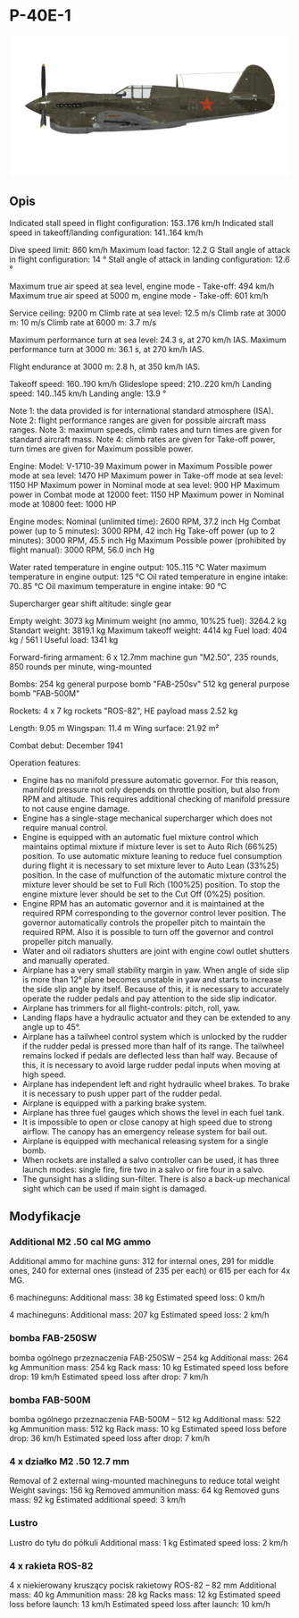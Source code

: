# P-40E-1

![p40e1](../images/p40e1.png)

## Opis

Indicated stall speed in flight configuration: 153..176 km/h
Indicated stall speed in takeoff/landing configuration: 141..164 km/h

Dive speed limit: 860 km/h
Maximum load factor: 12.2 G
Stall angle of attack in flight configuration: 14 °
Stall angle of attack in landing configuration: 12.6 °

Maximum true air speed at sea level, engine mode - Take-off: 494 km/h
Maximum true air speed at 5000 m, engine mode - Take-off: 601 km/h

Service ceiling: 9200 m
Climb rate at sea level: 12.5 m/s
Climb rate at 3000 m: 10 m/s
Climb rate at 6000 m: 3.7 m/s

Maximum performance turn at sea level: 24.3 s, at 270 km/h IAS.
Maximum performance turn at 3000 m: 36.1 s, at 270 km/h IAS.

Flight endurance at 3000 m: 2.8 h, at 350 km/h IAS.

Takeoff speed: 160..190 km/h
Glideslope speed: 210..220 km/h
Landing speed: 140..145 km/h
Landing angle: 13.9 °

Note 1: the data provided is for international standard atmosphere (ISA).
Note 2: flight performance ranges are given for possible aircraft mass ranges.
Note 3: maximum speeds, climb rates and turn times are given for standard aircraft mass.
Note 4: climb rates are given for Take-off power, turn times are given for Maximum possible power.

Engine:
Model: V-1710-39
Maximum power in Maximum Possible power mode at sea level: 1470 HP
Maximum power in Take-off mode at sea level: 1150 HP
Maximum power in Nominal mode at sea level: 900 HP
Maximum power in Combat mode at 12000 feet: 1150 HP
Maximum power in Nominal mode at 10800 feet: 1000 HP

Engine modes:
Nominal (unlimited time): 2600 RPM, 37.2 inch Hg
Combat power (up to 5 minutes): 3000 RPM, 42 inch Hg
Take-off power (up to 2 minutes): 3000 RPM, 45.5 inch Hg
Maximum Possible power (prohibited by flight manual): 3000 RPM, 56.0 inch Hg

Water rated temperature in engine output: 105..115 °C
Water maximum temperature in engine output: 125 °C
Oil rated temperature in engine intake: 70..85 °C
Oil maximum temperature in engine intake: 90 °C

Supercharger gear shift altitude: single gear

Empty weight: 3073 kg
Minimum weight (no ammo, 10%25 fuel): 3264.2 kg
Standart weight: 3819.1 kg
Maximum takeoff weight: 4414 kg
Fuel load: 404 kg / 561 l
Useful load: 1341 kg

Forward-firing armament:
6 x 12.7mm machine gun "M2.50", 235 rounds, 850 rounds per minute, wing-mounted

Bombs:
254 kg general purpose bomb "FAB-250sv"
512 kg general purpose bomb "FAB-500M"

Rockets:
4 x 7 kg rockets "ROS-82", HE payload mass 2.52 kg

Length: 9.05 m
Wingspan: 11.4 m
Wing surface: 21.92 m²

Combat debut: December 1941

Operation features:
- Engine has no manifold pressure automatic governor. For this reason, manifold pressure not only depends on throttle position, but also from RPM and altitude. This requires additional checking of manifold pressure to not cause engine damage.
- Engine has a single-stage mechanical supercharger which does not require manual control.
- Engine is equipped with an automatic fuel mixture control which maintains optimal mixture if mixture lever is set to Auto Rich (66%25) position. To use automatic mixture leaning to reduce fuel consumption during flight it is necessary to set mixture lever to Auto Lean (33%25) position. In the case of mulfunction of the automatic mixture control the mixture lever should be set to Full Rich (100%25) position. To stop the engine mixture lever should be set to the Cut Off (0%25) position.
- Engine RPM has an automatic governor and it is maintained at the required RPM corresponding to the governor control lever position. The governor automatically controls the propeller pitch to maintain the required RPM. Also it is possible to turn off the governor and control propeller pitch manually.
- Water and oil radiators shutters are joint with engine cowl outlet shutters and manually operated.
- Airplane has a very small stability margin in yaw. When angle of side slip is more than 12° plane becomes unstable in yaw and starts to increase the side slip angle by itself. Because of this, it is necessary to accurately operate the rudder pedals and pay attention to the side slip indicator.
- Airplane has trimmers for all flight-controls: pitch, roll, yaw.
- Landing flaps have a hydraulic actuator and they can be extended to any angle up to 45°.
- Airplane has a tailwheel control system which is unlocked by the rudder if the rudder pedal is pressed more than half of its range. The tailwheel remains locked if pedals are deflected less than half way. Because of this, it is necessary to avoid large rudder pedal inputs when moving at high speed.
- Airplane has independent left and right hydraulic wheel brakes. To brake it is necessary to push upper part of the rudder pedal.
- Airplane is equipped with a parking brake system.
- Airplane has three fuel gauges which shows the level in each fuel tank.
- It is impossible to open or close canopy at high speed due to strong airflow. The canopy has an emergency release system for bail out.
- Airplane is equipped with mechanical releasing system for a single bomb.
- When rockets are installed a salvo controller can be used, it has three launch modes: single fire, fire two in a salvo or fire four in a salvo.
- The gunsight has a sliding sun-filter. There is also a back-up mechanical sight which can be used if main sight is damaged.

## Modyfikacje



### Additional M2 .50 cal MG ammo

Additional ammo for machine guns: 312 for internal ones, 291 for middle ones, 240 for external ones (instead of 235 per each) or 615 per each for 4x MG.

6 machineguns:
Additional mass: 38 kg
Estimated speed loss: 0 km/h

4 machineguns:
Additional mass: 207 kg
Estimated speed loss: 2 km/h﻿


### bomba FAB-250SW

bomba ogólnego przeznaczenia FAB-250SW – 254 kg
Additional mass: 264 kg
Ammunition mass: 254 kg
Rack mass: 10 kg
Estimated speed loss before drop: 19 km/h
Estimated speed loss after drop: 7 km/h﻿


### bomba FAB-500M

bomba ogólnego przeznaczenia FAB-500M – 512 kg
Additional mass: 522 kg
Ammunition mass: 512 kg
Rack mass: 10 kg
Estimated speed loss before drop: 36 km/h
Estimated speed loss after drop: 7 km/h﻿


### 4 x działko M2 .50 12.7 mm

Removal of 2 external wing-mounted machineguns to reduce total weight
Weight savings: 156 kg
Removed ammunition mass: 64 kg
Removed guns mass: 92 kg
Estimated additional speed: 3 km/h﻿

### Lustro

Lustro do tyłu do półkuli
Additional mass: 1 kg
Estimated speed loss: 2 km/h﻿


### 4 x rakieta ROS-82

4 x niekierowany kruszący pocisk rakietowy ROS-82 – 82 mm
Additional mass: 40 kg
Ammunition mass: 28 kg
Racks mass: 12 kg
Estimated speed loss before launch: 13 km/h
Estimated speed loss after launch: 10 km/h